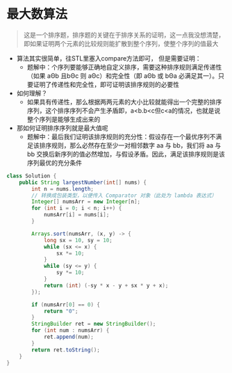 # 最大数算法

> 这是一个排序题，排序题的关键在于排序关系的证明，这一点我没想清楚，即如果证明两个元素的比较规则能扩散到整个序列，使整个序列的值最大

* 算法其实很简单，往STL里塞入compare方法即可， 但是需要证明：
  * 题解中：个序列要能够正确地自定义排序，需要这种排序规则满足传递性（如果  aΘb 且bΘc 则 aΘc）和完全性（即 aΘb 或 bΘa 必满足其一）。只要证明了传递性和完全性，即可证明该排序规则的必要性
* 如何理解？
  * 如果具有传递性，那么根据两两元素的大小比较就能得出一个完整的排序序列，这个排序序列不会产生矛盾即，a<b.b<c但c<a的情况，也就是说整个序列是能够生成出来的
* 那如何证明排序序列就是最大值呢
  * 题解中：最后我们证明该排序规则的充分性：假设存在一个最优序列不满足该排序规则，那么必然存在至少一对相邻数字 aa 与 bb，我们将 aa 与 bb 交换后新序列的值必然增加，与假设矛盾。因此，满足该排序规则是该序列最优的充分条件

```java
class Solution {
    public String largestNumber(int[] nums) {
        int n = nums.length;
        // 转换成包装类型，以便传入 Comparator 对象（此处为 lambda 表达式）
        Integer[] numsArr = new Integer[n];
        for (int i = 0; i < n; i++) {
            numsArr[i] = nums[i];
        }

        Arrays.sort(numsArr, (x, y) -> {
            long sx = 10, sy = 10;
            while (sx <= x) {
                sx *= 10;
            }
            while (sy <= y) {
                sy *= 10;
            }
            return (int) (-sy * x - y + sx * y + x);
        });

        if (numsArr[0] == 0) {
            return "0";
        }
        StringBuilder ret = new StringBuilder();
        for (int num : numsArr) {
            ret.append(num);
        }
        return ret.toString();
    }
}

```





